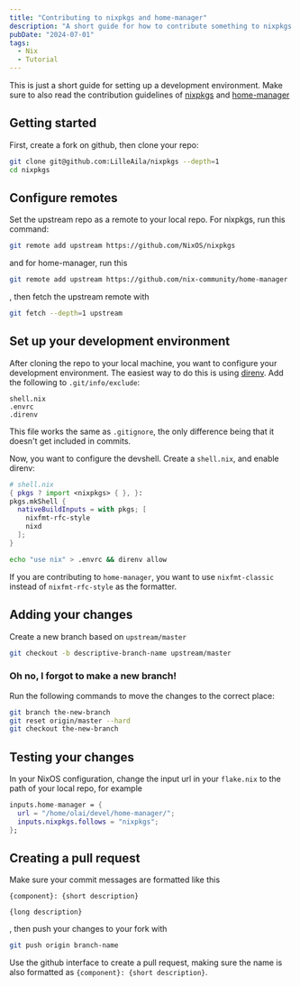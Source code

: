 ```yaml
---
title: "Contributing to nixpkgs and home-manager"
description: "A short guide for how to contribute something to nixpkgs or home-manager"
pubDate: "2024-07-01"
tags:
  - Nix
  - Tutorial
---
```


This is just a short guide for setting up a development environment. Make sure to also read the contribution guidelines of [nixpkgs](https://github.com/NixOS/nixpkgs/blob/master/CONTRIBUTING.md) and [home-manager](https://nix-community.github.io/home-manager/index.xhtml#ch-contributing)

## Getting started

First, create a fork on github, then clone your repo:

```bash
git clone git@github.com:LilleAila/nixpkgs --depth=1
cd nixpkgs
```

## Configure remotes

Set the upstream repo as a remote to your local repo. For nixpkgs, run this command:

```bash
git remote add upstream https://github.com/NixOS/nixpkgs
```

and for home-manager, run this

```bash
git remote add upstream https://github.com/nix-community/home-manager
```

, then fetch the upstream remote with

```bash
git fetch --depth=1 upstream
```

## Set up your development environment

After cloning the repo to your local machine, you want to configure your development environment. The easiest way to do this is using [direnv](https://github.com/nix-community/nix-direnv). Add the following to `.git/info/exclude`:

```
shell.nix
.envrc
.direnv
```

This file works the same as `.gitignore`, the only difference being that it doesn't get included in commits.

Now, you want to configure the devshell. Create a `shell.nix`, and enable direnv:

```nix
# shell.nix
{ pkgs ? import <nixpkgs> { }, }:
pkgs.mkShell {
  nativeBuildInputs = with pkgs; [
    nixfmt-rfc-style
    nixd
  ];
}
```

```bash
echo "use nix" > .envrc && direnv allow
```

If you are contributing to `home-manager`, you want to use `nixfmt-classic` instead of `nixfmt-rfc-style` as the formatter.

## Adding your changes

Create a new branch based on `upstream/master`

```bash
git checkout -b descriptive-branch-name upstream/master
```

### Oh no, I forgot to make a new branch!

Run the following commands to move the changes to the correct place:

```bash
git branch the-new-branch
git reset origin/master --hard
git checkout the-new-branch
```

## Testing your changes

In your NixOS configuration, change the input url in your `flake.nix` to the path of your local repo, for example

```nix
inputs.home-manager = {
  url = "/home/olai/devel/home-manager/";
  inputs.nixpkgs.follows = "nixpkgs";
};
```

## Creating a pull request

Make sure your commit messages are formatted like this

```
{component}: {short description}

{long description}
```

, then push your changes to your fork with

```bash
git push origin branch-name
```

Use the github interface to create a pull request, making sure the name is also formatted as `{component}: {short description}`.
